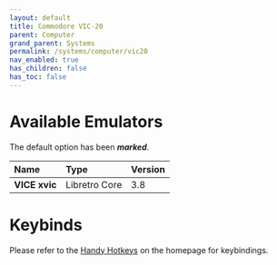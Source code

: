 ```yaml
---
layout: default
title: Commodore VIC-20
parent: Computer
grand_parent: Systems
permalink: /systems/computer/vic20
nav_enabled: true
has_children: false
has_toc: false
---
```


# Available Emulators

The default option has been ***marked***.

| Name                     | Type             | Version           |
|:-------------------------|:-----------------|:------------------|
| **VICE xvic**	           | Libretro Core    | 3.8               |


# Keybinds 

Please refer to the [Handy Hotkeys](/#handy-hotkeys) on the homepage for keybindings.
